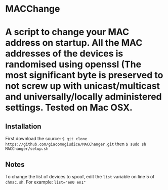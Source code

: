 # MACChange
A script to change your MAC address on startup.
All the MAC addresses of the devices is randomised using openssl (The most significant byte is preserved to not screw up with unicast/multicast and universally/locally administered settings.
Tested on Mac OSX.
======
## Installation
First download the source:
`$ git clone https://github.com/giacomogiudice/MACChanger.git`
then
`$ sudo sh MACChanger/setup.sh` 

## Notes
To change the list of devices to spoof, edit the `list` variable on line 5 of `chmac.sh`. For example: `list="en0 en1"`
